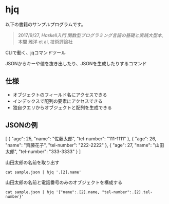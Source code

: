 # hjq

以下の書籍のサンプルプログラムです。

> 2017/9/27, *Haskell入門 関数型プログラミング言語の基礎と実践大型本*, 本間 雅洋 et al, 技術評論社

CLIで動く、jqコマンドツール

JSONからキーや値を抜き出したり、JSONを生成したりするコマンド



## 仕様

* オブジェクトのフィールド名にアクセスできる
* インデックスで配列の要素にアクセスできる
* 独自クエリからオブジェクトと配列を生成できる

## JSONの例
[
    {
        "age":          25,
        "name":         "佐藤太郎",
        "tel-number":   "111-1111"
    },
    {
        "age":          26,
        "name":         "齊藤花子",
        "tel-number":   "222-2222"
    },
    {
        "age":          27,
        "name":         "山田太郎",
        "tel-number":   "333-3333"
    }
]

山田太郎の名前を取り出す

```
cat sample.json | hjq '.[2].name'
```

山田太郎の名前と電話番号のみのオブジェクトを構成する

```
cat sample.json | hjq '{"name":.[2].name, "tel-number":.[2].tel-number}'
```

